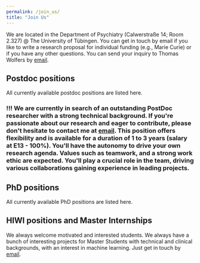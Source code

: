 ```yaml
---
permalink: /join_us/
title: "Join Us"
---
```


We are located in the Department of Psychiatry (Calwerstraße 14; Room 2.327) @ The University of Tübingen. You can get in touch by email if you like to write a research proposal for individual funding (e.g., Marie Curie) or if you have any other questions. You can send your inquiry to Thomas Wolfers by [email](mailto:dr.thomas.wolfers@gmail.com).

## Postdoc positions
All currently available postdoc positions are listed here.

### !!! We are currently in search of an outstanding PostDoc researcher with a strong technical background. If you're passionate about our research and eager to contribute, please don't hesitate to contact me at [email](mailto:dr.thomas.wolfers@gmail.com). This position offers flexibility and is available for a duration of 1 to 3 years (salary at E13 - 100%). You'll have the autonomy to drive your own research agenda. Values such as teamwork, and a strong work ethic are expected. You'll play a crucial role in the team, driving various collaborations gaining experience in leading projects.

## PhD positions
All currently available PhD positions are listed here.

## HIWI positions and Master Internships
We always welcome motivated and interested students. We always have a bunch of interesting projects for Master Students with technical and clinical backgrounds, with an interest in machine learning. Just get in touch by [email](mailto:dr.thomas.wolfers@gmail.com).
